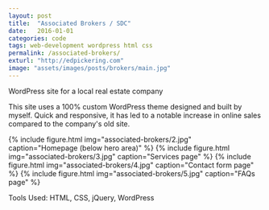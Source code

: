```yaml
---
layout: post
title:  "Associated Brokers / SDC"
date:   2016-01-01
categories: code
tags: web-development wordpress html css
permalink: /associated-brokers/
exturl: "http://edpickering.com"
image: "assets/images/posts/brokers/main.jpg"
---
```


<p class="post--full__excerpt">
	WordPress site for a local real estate company
</p>

This site uses a 100% custom WordPress theme designed and built by myself. Quick and responsive, it has led to a notable increase in online sales compared to the company's old site.

<div class="gallery">
	{% include figure.html img="associated-brokers/2.jpg" caption="Homepage (below hero area)" %}
	{% include figure.html img="associated-brokers/3.jpg" caption="Services page" %}
	{% include figure.html img="associated-brokers/4.jpg" caption="Contact form page" %}
	{% include figure.html img="associated-brokers/5.jpg" caption="FAQs page" %}
</div>

Tools Used: HTML, CSS, jQuery, WordPress